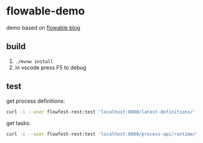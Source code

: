 # flowable-demo

demo based on [flowable blog](https://blog.flowable.org/2018/12/19/building-your-own-flowable-spring-boot-application/)

## build

1. `./mvnw install`
2. in vscode press F5 to debug

## test

get process definitions:

```sh
curl -i --user flowfest-rest:test 'localhost:8080/latest-definitions/'
```

get tasks:

```sh
curl -i --user flowfest-rest:test 'localhost:8080/process-api/runtime/tasks/'
```
